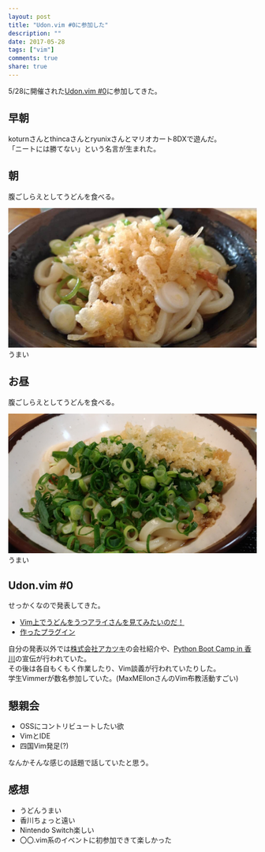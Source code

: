 ```yaml
---
layout: post
title: "Udon.vim #0に参加した"
description: ""
date: 2017-05-28
tags: ["vim"]
comments: true
share: true
---
```


5/28に開催された[Udon.vim #0](https://connpass.com/event/55348/)に参加してきた。  

## 早朝
koturnさんとthincaさんとryunixさんとマリオカート8DXで遊んだ。  
「ニートには勝てない」という名言が生まれた。

## 朝
腹ごしらえとしてうどんを食べる。

![](/assets/images/udon-vim/udon01.jpg)
うまい

## お昼
腹ごしらえとしてうどんを食べる。

![](/assets/images/udon-vim/udon02.jpg)
うまい

## Udon.vim #0
せっかくなので発表してきた。

- [Vim上でうどんをうつアライさんを見てみたいのだ！](https://docs.google.com/presentation/d/1R8JqS5FLhWxNcVYg8bz63jlCOAbg3S0AME9D2lFpCXU)
- [作ったプラグイン](https://github.com/y0za/vim-udon-araisan)

自分の発表以外では[株式会社アカツキ](https://aktsk.jp/)の会社紹介や、[Python Boot Camp in 香川](https://pyconjp.connpass.com/event/56141/)の宣伝が行われていた。  
その後は各自もくもく作業したり、Vim談義が行われていたりした。  
学生Vimmerが数名参加していた。(MaxMEllonさんのVim布教活動すごい)

## 懇親会
- OSSにコントリビュートしたい欲
- VimとIDE
- 四国Vim発足(?)

なんかそんな感じの話題で話していたと思う。


## 感想
- うどんうまい
- 香川ちょっと遠い
- Nintendo Switch楽しい
- 〇〇.vim系のイベントに初参加できて楽しかった
